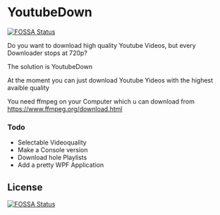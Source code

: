 # YoutubeDown
[![FOSSA Status](https://app.fossa.io/api/projects/git%2Bgithub.com%2FTheBlubb14%2FYoutubeDown.svg?type=shield)](https://app.fossa.io/projects/git%2Bgithub.com%2FTheBlubb14%2FYoutubeDown?ref=badge_shield)


Do you want to download high quality Youtube Videos, but every Downloader stops at 720p?

The solution is YoutubeDown

At the moment you can just download Youtube Yideos with the highest avaible quality 

You need ffmpeg on your Computer which u can download from https://www.ffmpeg.org/download.html

### Todo
- Selectable Videoquality
- Make a Console version
- Download hole Playlists
- Add a pretty WPF Application


## License
[![FOSSA Status](https://app.fossa.io/api/projects/git%2Bgithub.com%2FTheBlubb14%2FYoutubeDown.svg?type=large)](https://app.fossa.io/projects/git%2Bgithub.com%2FTheBlubb14%2FYoutubeDown?ref=badge_large)